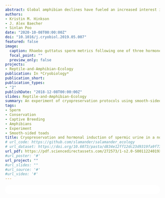 ```yaml
---
abstract: Global amphibian declines have fueled an increased interest in amphibian assisted reproductive technologies. Within the genus Rhaebo, half of the species are experiencing decreasing population trends; however, insufficient information is available on many of these species’ reproductive biology. Using the smooth-sided toad, Rhaebo guttatus, we present effective methods for collecting and cryopreserving an example of Rhaebo sperm. Specifically, our findings show that administering 10 IU/g body weight of hCG (human chorionic gonadotropin) yields the most motile and concentrated sperm and that cryopreserving spermic urine in a solution of 5% DMFA (N,N-Dimethylformamide) and 10% trehalose returns sperm with a 33 ± 3% average post-thaw motility. These findings may represent an important step forward in developing techniques that can be safely applied to other, more vulnerable species within the Rhaebo genus.
authors:
- Kristin M. Hinkson
- J. Alex Baecher
- Sinlan Poo
date: "2020-10-08T00:00:00Z"
doi: "10.1016/j.cryobiol.2019.05.007"
featured: false
image:
  caption: Rhaebo guttatus sperm metrics following one of three hormone treatments over nine time points.
  focal_point: ""
  preview_only: false
projects:
- Reptile-and-Amphibian-Ecology
publication: In *Cryobiology*
publication_short:
publication_types:
- "2"
publishDate: "2018-12-08T00:00:00Z"
slides: Reptile-and-Amphibian-Ecology
summary: An experiment of cryopreservation protocols using smooth-sided toads
tags:
- Sperm
- Conservation
- Captive Breeding 
- Amphibians
- Experiment
- Smooth-sided toads
title: Cryopreservation and hormonal induction of spermic urine in a novel species: The smooth-sided toad (Rhaebo guttatus)
# url_code: https://github.com/slamander/salamander_ecology
# url_dataset: https://doi.org/10.6073/pasta/d834e12ff12dc23d9319fa9f73e40306
url_pdf: https://pdf.sciencedirectassets.com/272573/1-s2.0-S0011224019X0005X/1-s2.0-S0011224019300288/main.pdf?X-Amz-Security-Token=IQoJb3JpZ2luX2VjEOP%2F%2F%2F%2F%2F%2F%2F%2F%2F%2FwEaCXVzLWVhc3QtMSJIMEYCIQD9KGdX6KzJS2AworUPL9C3hn4T0GbTpmYxPaRYsxVWGAIhAO2eL0gNUeTOB3zhlpy6iig0Y8gXjxydAz5P0yCTvxaOKoMECNv%2F%2F%2F%2F%2F%2F%2F%2F%2F%2FwEQBBoMMDU5MDAzNTQ2ODY1IgwzVRB7WRd07S0eilcq1wMzrh2IL1BpGzsjkA5qokEgYSNvsyv68A4XJztlJlRvg7kCviS6oYkaKMzPYVNseFlXNu4FWf%2FydyFhMrYUS9aXE3w5uRvaNlLjYIJD0b5oY%2F3p83k56MnhXo4Q0G6oDslxYRZefgZwDnhh58gjT3ME29nm9UF22ADhpsQZea1RfW6Vdwx91nmyuk%2BywOw44HBuXf25OlBzIT9tjM7vn9u7EglF4qQcYMynrHQlAeX36axp%2FqKrofEpCfbzTCjpN%2FvcrEgZ%2FsNDqKs6YFz1zt66AzxMel6G7QD7mZj6%2FpaGEKIoA%2BAApITy%2FXa5VCVOrs3plU7oYudAzTN8nYOoz0h5eGD5zQH2a8BV1ynDJW9P%2BCnXwbnfulQ%2B3WIAsJrUfV3kvlJ7E%2B%2FfJEJTInOdLQoOp00TQ9%2FovZYn%2B1bff3zY4zWUiKeMVKVqtUpnCuPrWw1hmsvoXpAn8R%2BT%2FmCsf5yiyeilXpHz2kI8nEjE4Mp%2BB9ILJtBjiZnHQMGO29Lri7dtSkni8zj%2B81KXh6NdCD4X2km8%2FmP8buj63exCSB8bjHt0e1AxLqQcRFKsVOuNdDiEJ%2FLBwbQ02i2whAAy9d4b8ZeZumr0YJBP1FSiKNFUdAkVXjbCzr0wqunmhwY6pAGvG5g7OYF9WLZh6MPuCyyFqIIL5WaLTFK5YsyZPju2ZlSZ%2BB1Tr16WQKgXHZI4qR7XJbReglnvzBwoDlo7BM2PuLlJ8dHXsqv9VXZDyPOhhp4x%2B%2BvEpKRPnUzrt3o2H%2Fjb%2Bo48ad%2B%2FXwyPDqI0Y9jjDPBLB9OCNscDa%2BhcLK%2F5eEC8dUzhfXVDubJ%2FoP6xRYOZ0JR%2BHAna1t1%2FVviZwcELX10EYw%3D%3D&X-Amz-Algorithm=AWS4-HMAC-SHA256&X-Amz-Date=20210722T190318Z&X-Amz-SignedHeaders=host&X-Amz-Expires=300&X-Amz-Credential=ASIAQ3PHCVTY2VSNBMN6%2F20210722%2Fus-east-1%2Fs3%2Faws4_request&X-Amz-Signature=6127d778a2a50de0c431fd4a5ffdde9cf185cf04f612f6c9eb079ead0229c739&hash=727e1b33400e89a6fafa1d439f4f3d2e097eaebdf9de2324941374fb4b6fa809&host=68042c943591013ac2b2430a89b270f6af2c76d8dfd086a07176afe7c76c2c61&pii=S0011224019300288&tid=spdf-d7cd7395-bc4c-4069-82d5-fe00854d03e1&sid=2129bc5294bc5049df1a20a9a266a6d30253gxrqa&type=client
#url_poster: '#'
url_project: ""
#url_slides: ""
#url_source: '#'
#url_video: '#'
---
```


<html>
  <style>
    section {
        background: white;
        color: black;
        border-radius: 1em;
        padding: 1em;
        left: 50% }
    #inner {
        display: inline-block;
        display: flex;
        align-items: center;
        justify-content: center }
  </style>
  <section>
    <div id="inner">
      <script type='text/javascript' src='https://d1bxh8uas1mnw7.cloudfront.net/assets/embed.js'></script>
        <span style="float:left"; 
          class="__dimensions_badge_embed__" 
          data-doi="10.1016/j.cryobiol.2019.05.007" 
          data-hide-zero-citations="true" 
          data-legend="always">
        </span>
      <script async src="https://badge.dimensions.ai/badge.js" charset="utf-8"></script>
        <div  style="float:right"; 
          data-link-target="_blank" 
          data-badge-details="right" 
          data-badge-type="medium-donut"
          data-doi="10.1016/j.cryobiol.2019.05.007"   
          data-condensed="true" 
          data-hide-no-mentions="true" 
          class="altmetric-embed">
        </div>
  </section>
